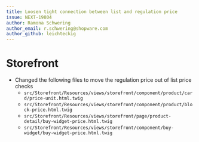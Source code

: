```yaml
---
title: Loosen tight connection between list and regulation price
issue: NEXT-19804
author: Ramona Schwering
author_email: r.schwering@shopware.com
author_github: leichteckig
---
```

# Storefront
* Changed the following files to move the regulation price out of list price checks
  * `src/Storefront/Resources/views/storefront/component/product/card/price-unit.html.twig`
  * `src/Storefront/Resources/views/storefront/component/product/block-price.html.twig`
  * `src/Storefront/Resources/views/storefront/page/product-detail/buy-widget-price.html.twig`
  * `src/Storefront/Resources/views/storefront/component/buy-widget/buy-widget-price.html.twig`
